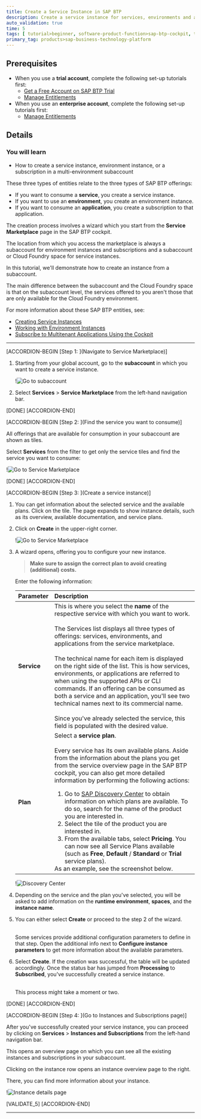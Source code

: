 ```yaml
---
title: Create a Service Instance in SAP BTP
description: Create a service instance for services, environments and applications in SAP Business Technology Platform.
auto_validation: true
time: 5
tags: [ tutorial>beginner, software-product-function>sap-btp-cockpit, topic>cloud]
primary_tag: products>sap-business-technology-platform
---
```


## Prerequisites
 - When you use a **trial account**, complete the following set-up tutorials first:
    - [Get a Free Account on SAP BTP Trial](hcp-create-trial-account)
    - [Manage Entitlements](cp-trial-entitlements)
 - When you use an **enterprise account**, complete the following set-up tutorials first:
    - [Manage Entitlements](cp-trial-entitlements)

## Details
### You will learn
  - How to create a service instance, environment instance, or a subscription in a multi-environment subaccount  

 These three types of entities relate to the three types of SAP BTP offerings:

- If you want to consume a **service**, you create a service instance.
- If you want to use an **environment**, you create an environment instance.
- If you want to consume an **application**, you create a subscription to that application.

 The creation process involves a wizard which you start from the **Service Marketplace** page in the SAP BTP cockpit.

 The location from which you access the marketplace is always a subaccount for environment instances and subscriptions and a subaccount or Cloud Foundry space for service instances.

 In this tutorial, we'll demonstrate how to create an instance from a subaccount.

 The main difference between the subaccount and the Cloud Foundry space is that on the subaccount level, the services offered to you aren't those that are only available for the Cloud Foundry environment.

For more information about these SAP BTP entities, see:

- [Creating Service Instances](https://help.sap.com/viewer/09cc82baadc542a688176dce601398de/Cloud/en-US/fad874a99a434ae58c59d7340a528bdc.html)
- [Working with Environment Instances](https://help.sap.com/viewer/09cc82baadc542a688176dce601398de/Cloud/en-US/1d6897d22f90443c8a3f9f6c8bb41bb8.html)
- [Subscribe to Multitenant Applications Using the Cockpit](https://help.sap.com/viewer/65de2977205c403bbc107264b8eccf4b/Cloud/en-US/7a3e39622be14413b2a4df7c02ca1170.html)

---

[ACCORDION-BEGIN [Step 1: ](Navigate to Service Marketplace)]


1. Starting from your global account, go to the **subaccount** in which you want to create a service instance.

      !![Go to subaccount ](tutorial-instance-1-go-to-subaccount.png)

2. Select **Services** > **Service Marketplace** from the left-hand navigation bar.




[DONE]
[ACCORDION-END]

[ACCORDION-BEGIN [Step 2: ](Find the service you want to consume)]

All offerings that are available for consumption in your subaccount are shown as tiles.

Select **Services** from the filter to get only the service tiles and find the service you want to consume:

!![Go to Service Marketplace](for-service-offerings-1.png)



[DONE]
[ACCORDION-END]

[ACCORDION-BEGIN [Step 3: ](Create a service instance)]

1. You can get information about the selected service and the available plans.
Click on the tile. The page expands to show instance details, such as its overview, available documentation, and service plans.

2. Click on **Create** in the upper-right corner.

    !![Go to Service Marketplace](for-service-offerings-2.png)

3. A wizard opens, offering you to configure your new instance.

    > **Make sure to assign the correct plan to avoid creating (additional) costs.** 

    Enter the following information:

    |  Parameter      | Description
    |  :------------- | :-------------
    |  **Service**    | This is where you select the **name** of the respective service with which you want to work. <div>&nbsp;</div>The Services list displays all three types of offerings: services, environments, and applications from the service marketplace.<div>&nbsp;</div>The technical name for each item is displayed on the right side of the list. This is how services, environments, or applications are referred to when using the supported APIs or CLI commands. If an offering can be consumed as both a service and an application, you'll see two technical names next to its commercial name.<div>&nbsp;</div>Since you've already selected the service, this field is populated with the desired value.
    |  **Plan**          | Select a **service plan**.<div>&nbsp;</div> Every service has its own available plans. Aside from the information about the plans you get from the service overview page in the SAP BTP cockpit, you can also get more detailed information by performing the following actions:<div><ol><li>Go to [SAP Discovery Center](https://discovery-center.cloud.sap/) to obtain information on which plans are available. To do so, search for the name of the product you are interested in.</li><li>Select the tile of the product you are interested in.</li><li>From the available tabs, select **Pricing**. You can now see all Service Plans available (such as **Free**, **Default** / **Standard** or **Trial** service plans).</li></ol>As an example, see the screenshot below.</div>

    !![Discovery Center](tutorial-instance-4-discovery-center.png)

4. Depending on the service and the plan you've selected, you will be asked to add information on the **runtime environment**, **spaces**, and the **instance name**.

5. You can either select **Create** or proceed to the step 2 of the wizard.<div>&nbsp;</div>Some services provide additional configuration parameters to define in that step. Open the additional info next to **Configure instance parameters** to get more information about the available parameters.

6. Select **Create**. If the creation was successful, the table will be updated accordingly. Once the status bar has jumped from **Processing** to **Subscribed**, you've successfully created a service instance.<div>&nbsp;</div>This process might take a moment or two.

[DONE]
[ACCORDION-END]



[ACCORDION-BEGIN [Step 4: ](Go to Instances and Subscriptions page)]

After you've successfully created your service instance, you can proceed by clicking on **Services** > **Instances and Subscriptions** from the left-hand navigation bar.

This opens an overview page on which you can see all the existing instances and subscriptions in your subaccount.

Clicking on the instance row opens an instance overview page to the right.

There, you can find more information about your instance.

!![Instance details page ](instances-and-subscriptions.png)

[VALIDATE_5]
[ACCORDION-END]

---
